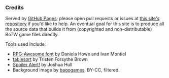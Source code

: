 ### Credits

Served by [GitHub Pages](https://pages.github.com/); please open pull
requests or issues at
[this site's repository](https://github.com/decklin/botw-reference) if
you'd like to help. An eventual goal for this site is to produce all the
source data that builds it from (copyrighted and non-distributable) BoTW
game files directly.

Tools used include:

  - [RPG-Awesome font](http://nagoshiashumari.github.io/Rpg-Awesome/)
    by Daniela Howe and Ivan Montiel
  - [tablesort](https://github.com/tristen/tablesort)
    by Tristen Forsythe Brown
  - [Spoiler Alert!](http://joshbuddy.github.io/spoiler-alert/)
    by Joshua Hull
  - Background image
    by [bagogames](https://www.flickr.com/photos/bagogames/29817759414),
    BY-CC, filtered.
